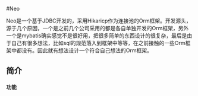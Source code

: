 #Neo

Neo是一个基于JDBC开发的，采用Hikaricp作为连接池的Orm框架。开发源头，源于几个原因，一个是之前几个公司采用的都是各自单独开发的Orm框架，另外一个是mybatis确实感觉不是很好用，把很多简单的东西设计的很复杂，最后是由于自己有很多想法，比如sql的规范落入到框架中等等，在之前接触的一些Orm框架中都没有。因此就有想法设计一个符合自己想法的Orm框架。
## 简介
#### 功能
